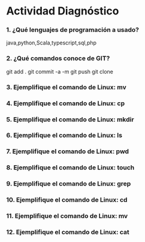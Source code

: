 # Actividad Diagnóstico


### 1. ¿Qué lenguajes de programación a usado?
java,python,Scala,typescript,sql,php
### 2. ¿Qué comandos conoce de GIT?
git add .
git commit -a -m 
git push 
git clone 

### 3. Ejemplifique el comando de Linux: mv
### 4. Ejemplifique el comando de Linux: cp
### 5. Ejemplifique el comando de Linux: mkdir
### 6. Ejemplifique el comando de Linux: ls
### 7. Ejemplifique el comando de Linux: pwd
### 8. Ejemplifique el comando de Linux: touch
### 9. Ejemplifique el comando de Linux: grep
### 10. Ejemplifique el comando de Linux: cd
### 11. Ejemplifique el comando de Linux: mv
### 12. Ejemplifique el comando de Linux: cat
